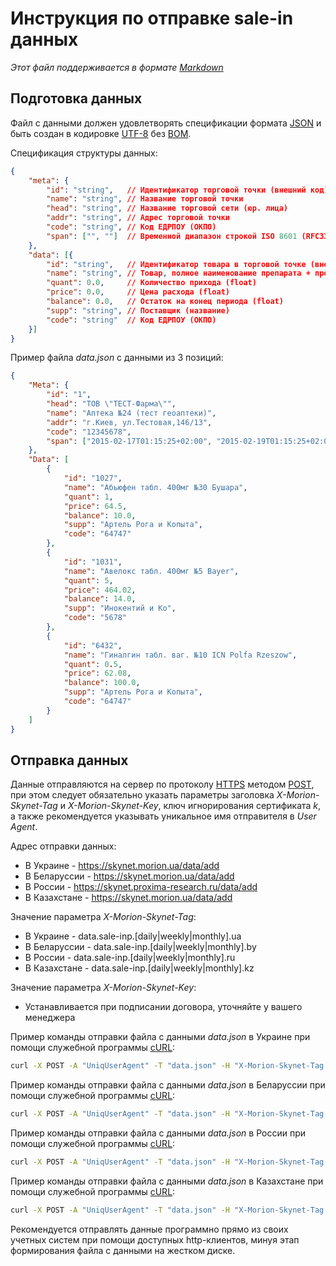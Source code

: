 # Инструкция по отправке sale-in данных
*Этот файл поддерживается в формате [Markdown]*

## Подготовка данных
Файл с данными должен удовлетворять спецификации формата [JSON] и быть создан в кодировке [UTF-8] без [BOM].

Спецификация структуры данных:
```json
{
    "meta": {
        "id": "string",   // Идентификатор торговой точки (внешний код)
        "name": "string", // Название торговой точки
        "head": "string", // Название торговой сети (юр. лица)
        "addr": "string", // Адрес торговой точки
        "code": "string", // Код ЕДРПОУ (ОКПО)
        "span": ["", ""]  // Временной диапазон строкой ISO 8601 (RFC3339) 2015-02-17T01:15:25+02:00
    },
    "data": [{
        "id": "string",   // Идентификатор товара в торговой точке (внешний код)
        "name": "string", // Товар, полное наименование препарата + производитель (через пробел)
        "quant": 0.0,     // Количество прихода (float)
        "price": 0.0,     // Цена расхода (float)
        "balance": 0.0,   // Остаток на конец периода (float)
        "supp": "string", // Поставщик (название)
        "code": "string"  // Код ЕДРПОУ (ОКПО)
    }]
}
```

Пример файла *data.json* с данными из 3 позиций:
```json
{
    "Meta": {
        "id": "1",
        "head": "ТОВ \"ТЕСТ-Фарма\"",
        "name": "Аптека №24 (тест геоаптеки)",
        "addr": "г.Киев, ул.Тестовая,146/13",
        "code": "12345678",
        "span": ["2015-02-17T01:15:25+02:00", "2015-02-19T01:15:25+02:00"] // Временной диапазон строкой ISO 8601 (RFC3339) 2015-02-17T01:15:25+02:00
    },
    "Data": [
        {
            "id": "1027",
            "name": "Абьюфен табл. 400мг №30 Бушара",
            "quant": 1,
            "price": 64.5,
            "balance": 10.0,
            "supp": "Артель Рога и Копыта",
            "code": "64747"
        },
        {
            "id": "1031",
            "name": "Авелокс табл. 400мг №5 Bayer",
            "quant": 5,
            "price": 464.02,
            "balance": 14.0,
            "supp": "Инокентий и Ко",
            "code": "5678"
        },
        {
            "id": "6432",
            "name": "Гиналгин табл. ваг. №10 ICN Polfa Rzeszow",
            "quant": 0.5,
            "price": 62.08,
            "balance": 100.0,
            "supp": "Артель Рога и Копыта",
            "code": "64747"
        }
    ]
}
```

## Отправка данных
Данные отправляются на сервер по протоколу [HTTPS] методом [POST], при этом следует обязательно указать параметры заголовка *X-Morion-Skynet-Tag* и *X-Morion-Skynet-Key*, ключ игнорирования сертификата *k*, а также рекомендуется указывать уникальное имя отправителя в *User Agent*.

Адрес отправки данных:
*  В Украине -    https://skynet.morion.ua/data/add
*  В Беларуссии - https://skynet.morion.ua/data/add
*  В России -     https://skynet.proxima-research.ru/data/add
*  В Казахстане - https://skynet.morion.ua/data/add

Значение параметра *X-Morion-Skynet-Tag*:
* В Украине -     data.sale-inp.[daily|weekly|monthly].ua
* В Беларуссии -  data.sale-inp.[daily|weekly|monthly].by
* В России -      data.sale-inp.[daily|weekly|monthly].ru
* В Казахстане -  data.sale-inp.[daily|weekly|monthly].kz

Значение параметра *X-Morion-Skynet-Key*:
* Устанавливается при подписании договора, уточняйте у вашего менеджера

Пример команды отправки файла с данными *data.json* в Украине при помощи служебной программы [cURL]:
```sh
curl -X POST -A "UniqUserAgent" -T "data.json" -H "X-Morion-Skynet-Tag: data.sale-inp.daily.ua" -H "X-Morion-Skynet-Key: xxxxxxxx" -k https://skynet.morion.ua/data/add
```

Пример команды отправки файла с данными *data.json* в Беларуссии при помощи служебной программы [cURL]:
```sh
curl -X POST -A "UniqUserAgent" -T "data.json" -H "X-Morion-Skynet-Tag: data.sale-inp.daily.by" -H "X-Morion-Skynet-Key: xxxxxxxx" -k https://skynet.morion.ua/data/add
```

Пример команды отправки файла с данными *data.json* в России при помощи служебной программы [cURL]:
```sh
curl -X POST -A "UniqUserAgent" -T "data.json" -H "X-Morion-Skynet-Tag: data.sale-inp.daily.ru" -H "X-Morion-Skynet-Key: xxxxxxxx" -k https://skynet.proxima-research.ru/data/add
```

Пример команды отправки файла с данными *data.json* в Казахстане при помощи служебной программы [cURL]:
```sh
curl -X POST -A "UniqUserAgent" -T "data.json" -H "X-Morion-Skynet-Tag: data.sale-inp.daily.kz" -H "X-Morion-Skynet-Key: xxxxxxxx" -k https://skynet.morion.ua/data/add
```

Рекомендуется отправлять данные программно прямо из своих учетных систем при помощи доступных http-клиентов, минуя этап формирования файла с данными на жестком диске.


[Markdown]:https://ru.wikipedia.org/wiki/Markdown
[JSON]:http://json.org/json-ru.html
[UTF-8]:https://ru.wikipedia.org/w/index.php?title=UTF-8
[BOM]:https://ru.wikipedia.org/w/index.php?oldid=70741439
[HTTPS]:https://ru.wikipedia.org/wiki/HTTPS
[POST]:https://ru.wikipedia.org/wiki/POST_(HTTP)
[cURL]:https://ru.wikipedia.org/wiki/CURL
